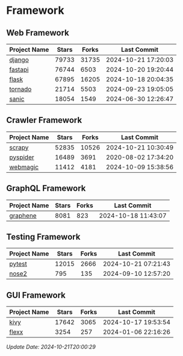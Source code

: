 # Framework

## Web Framework
| Project Name | Stars | Forks | Last Commit |
| ------------ | ----- | ----- | ----------- |
| [django](https://github.com/django/django) | 79733 | 31735 | 2024-10-21 17:20:03 |
| [fastapi](https://github.com/fastapi/fastapi) | 76744 | 6503 | 2024-10-20 19:20:44 |
| [flask](https://github.com/pallets/flask) | 67895 | 16205 | 2024-10-18 20:04:35 |
| [tornado](https://github.com/tornadoweb/tornado) | 21714 | 5503 | 2024-09-23 19:05:05 |
| [sanic](https://github.com/sanic-org/sanic) | 18054 | 1549 | 2024-06-30 12:26:47 |

## Crawler Framework
| Project Name | Stars | Forks | Last Commit |
| ------------ | ----- | ----- | ----------- |
| [scrapy](https://github.com/scrapy/scrapy) | 52835 | 10526 | 2024-10-21 10:30:49 |
| [pyspider](https://github.com/binux/pyspider) | 16489 | 3691 | 2020-08-02 17:34:20 |
| [webmagic](https://github.com/code4craft/webmagic) | 11412 | 4181 | 2024-10-09 15:38:56 |

## GraphQL Framework
| Project Name | Stars | Forks | Last Commit |
| ------------ | ----- | ----- | ----------- |
| [graphene](https://github.com/graphql-python/graphene) | 8081 | 823 | 2024-10-18 11:43:07 |

## Testing Framework
| Project Name | Stars | Forks | Last Commit |
| ------------ | ----- | ----- | ----------- |
| [pytest](https://github.com/pytest-dev/pytest) | 12015 | 2666 | 2024-10-21 07:21:43 |
| [nose2](https://github.com/nose-devs/nose2) | 795 | 135 | 2024-09-10 12:57:20 |

## GUI Framework
| Project Name | Stars | Forks | Last Commit |
| ------------ | ----- | ----- | ----------- |
| [kivy](https://github.com/kivy/kivy) | 17642 | 3065 | 2024-10-17 19:53:54 |
| [flexx](https://github.com/flexxui/flexx) | 3254 | 257 | 2024-01-06 22:16:26 |

*Update Date: 2024-10-21T20:00:29*